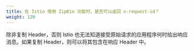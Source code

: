 ```yaml
---
title: 在 Istio 使用 ZipKin 功能时，是否可以返回 x-request-id？
weight: 120
---
```


除非复制 Header，否则 Istio 也无法知道接受原始请求的应用程序何时给出响应消息。如果复制 Header，则可以将其包含在响应 Header 中。